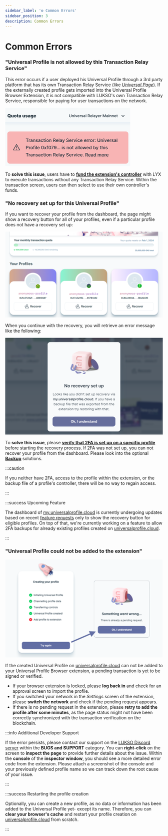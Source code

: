 ```yaml
---
sidebar_label: '⚙️ Common Errors'
sidebar_position: 3
description: Common Errors
---
```


# Common Errors

### "Universal Profile is not allowed by this Transaction Relay Service"

This error occurs if a user deployed his Universal Profile through a 3rd party platform that has its own Transaction Relay Service (like [_Universal.Page_](https://universal.page)). If the externally created profile gets imported into the Universal Profile Browser Extension, it is not compatible with LUKSO's own Transaction Relay Service, responsible for paying for user transactions on the network.

<div style={{textAlign: 'center'}}>

<img
    src="/img/general/relay-service-tx-error.png"
    alt="Relay Service Transaction Error"
    width="400"
/>

</div>

To **solve this issue**, users have to [**fund the extension's controller**](../extension/guides/fund-controller.md) with LYX to execute transactions without any Transaction Relay Service. Within the transaction screen, users can then select to use their own controller's funds.

### "No recovery set up for this Universal Profile"

If you want to recover your profile from the dashboard, the page might show a recovery button for all of your profiles, even if a particular profile does not have a recovery set up:

<div style={{textAlign: 'center'}}>

<img
    src="/img/extension/recovery-dashboard.png"
    alt="Recovery Dashboard"
    width="600"
/>

</div>

When you continue with the recovery, you will retrieve an error message like the following:

<div style={{textAlign: 'center'}}>

<img
    src="/img/extension/recovery-failed.png"
    alt="Recovery Error Message"
    width="600"
/>

</div>

To **solve this issue**, please [**verify that 2FA is set up on a specific profile**](../extension/guides/check-2fa-recovery.md) before starting the recovery process. If 2FA was not set up, you can not recover your profile from the dashboard. Please look into the optional [**Backup**](./guides/create-backup.md) solutions.

:::caution

If you neither have 2FA, access to the profile within the extension, or the backup file of a profile's controller, there will be no way to regain access.

:::

:::success Upcoming Feature

The dashboard of [my.universalprofile.cloud](https://my.universalprofile.cloud/) is currently undergoing updates based on recent [feature requests](../general/feature-requests.md) only to show the recovery button for eligible profiles. On top of that, we're currently working on a feature to allow 2FA backups for already existing profiles created on [universalprofile.cloud](https://universalprofile.cloud/).

:::

### "Universal Profile could not be added to the extension"

<div style={{textAlign: 'center'}}>

<img
    src="/img/extension/add-up-stall.png"
    alt="Add Profile to Extension Error"
    width="600"
/>

</div>

If the created Universal Profile on [universalprofile.cloud](https://universalprofile.cloud/) can not be added to your Universal Profile Browser extension, a pending transaction is yet to be signed or verified.

- If your browser extension is locked, please **log back in** and check for an approval screen to import the profile.
- If you switched your network in the _Settings_ screen of the extension, please **switch the network** and check if the pending request appears.
- If there is no pending request in the extension, please **retry to add the profile after some minutes**, as the page status might not have been correctly synchronized with the transaction verification on the blockchain.

:::info Additional Developer Support

If the error persists, please contact our support on the [LUKSO Discord server](https://discord.com/invite/lukso) within the **BUGS and SUPPORT** category. You can **right-click** on the screen to **inspect the page** to provide further details about the issue. Within the **console** of the **inspector window**, you should see a more detailed error code from the extension. Please attach a screenshot of the console and your previously defined profile name so we can track down the root cause of your issue.

:::

:::success Restarting the profile creation

Optionally, you can create a new profile, as no data or information has been added to the Universal Profile yet- except its name. Therefore, you can **clear your browser's cache** and restart your profile creation on [universalprofile.cloud](https://universalprofile.cloud/) from scratch.

:::
